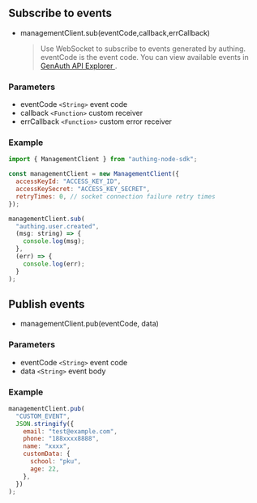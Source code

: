 ## Subscribe to events

- managementClient.sub(eventCode,callback,errCallback)
  > Use WebSocket to subscribe to events generated by authing. eventCode is the event code. You can view available events in [GenAuth API Explorer
  > ](https://api-explorer.genauth.ai/).

### Parameters

- eventCode `<String>` event code
- callback `<Function>` custom receiver
- errCallback `<Function>` custom error receiver

### Example

```javascript
import { ManagementClient } from "authing-node-sdk";

const managementClient = new ManagementClient({
  accessKeyId: "ACCESS_KEY_ID",
  accessKeySecret: "ACCESS_KEY_SECRET",
  retryTimes: 0, // socket connection failure retry times
});

managementClient.sub(
  "authing.user.created",
  (msg: string) => {
    console.log(msg);
  },
  (err) => {
    console.log(err);
  }
);
```

## Publish events

- managementClient.pub(eventCode, data)

### Parameters

- eventCode `<String>` event code
- data `<String>` event body

### Example

```javascript
managementClient.pub(
  "CUSTOM_EVENT",
  JSON.stringify({
    email: "test@example.com",
    phone: "188xxxx8888",
    name: "xxxx",
    customData: {
      school: "pku",
      age: 22,
    },
  })
);
```

